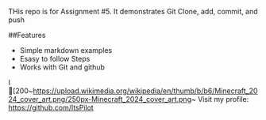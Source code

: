 THis repo is for Assignment #5. It demonstrates Git Clone, add, commit, and push

##Features
- Simple markdown examples
- Esasy to follow Steps
- Works with Git and github

I [200~https://upload.wikimedia.org/wikipedia/en/thumb/b/b6/Minecraft_2024_cover_art.png/250px-Minecraft_2024_cover_art.png~
Visit my profile: https://github.com/ItsPilot
